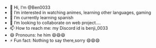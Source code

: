 - 👋 Hi, I’m @Ben0033
- 👀 I’m interested in watching animes, learning other languages, gaming
- 🌱 I’m currently learning spanish
- 💞️ I’m looking to collaborate on web project....
- 📫 How to reach me: my Discord id is benji_0033
- 😄 Pronouns: he him 😄😄😄
- ⚡ Fun fact: Nothing to say there,sorry 😄😄😄

<!---
Ben0033/Ben0033 is a ✨ special ✨ repository because its `README.md` (this file) appears on your GitHub profile.
You can click the Preview link to take a look at your changes.
--->
